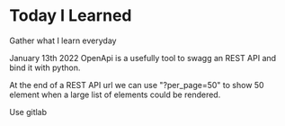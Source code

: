 # Today I Learned

Gather what I learn everyday

January 13th 2022
OpenApi is a usefully tool to swagg an REST API and bind it with python.

At the end of a REST API url we can use "?per_page=50" to show 50 element when a large list of elements could be rendered.

Use gitlab
